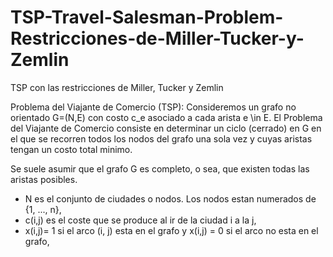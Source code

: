 # TSP-Travel-Salesman-Problem-Restricciones-de-Miller-Tucker-y-Zemlin

TSP con las restricciones de Miller, Tucker y Zemlin

Problema del Viajante de Comercio
(TSP): Consideremos un grafo no orientado G=(N,E) con costo c_e asociado a cada arista e \in E. El Problema del Viajante de Comercio consiste en determinar un ciclo (cerrado) en G en el que se recorren todos los nodos del grafo una sola vez y cuyas aristas tengan un costo total minimo.

Se suele asumir que el grafo G es completo, o sea, que existen todas las aristas posibles.
- N es el conjunto de ciudades o nodos. Los nodos estan numerados de {1, ..., n},
- c(i,j) es el coste que se produce al ir de la ciudad i a la j,
- x(i,j)= 1 si el arco (i, j) esta en el grafo y x(i,j) = 0 si el arco no esta en el grafo,

